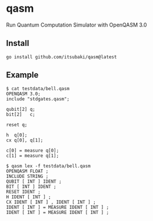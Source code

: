 # qasm
Run Quantum Computation Simulator with OpenQASM 3.0


## Install

```shell
go install github.com/itsubaki/qasm@latest
```

## Example

```shell
$ cat testdata/bell.qasm 
OPENQASM 3.0;
include "stdgates.qasm";

qubit[2] q;
bit[2]   c;

reset q;

h  q[0];
cx q[0], q[1];

c[0] = measure q[0];
c[1] = measure q[1];
```

```shell
$ qasm lex -f testdata/bell.qasm 
OPENQASM FLOAT ; 
INCLUDE STRING ; 
QUBIT [ INT ] IDENT ; 
BIT [ INT ] IDENT ; 
RESET IDENT ; 
H IDENT [ INT ] ; 
CX IDENT [ INT ] , IDENT [ INT ] ; 
IDENT [ INT ] = MEASURE IDENT [ INT ] ; 
IDENT [ INT ] = MEASURE IDENT [ INT ] ; 
```

